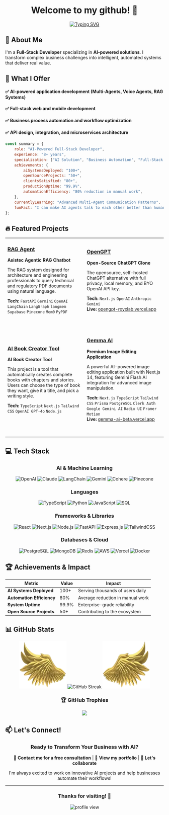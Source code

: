 <div align="center">

<h1 align="center">Welcome to my github! 👋</h1>

[![Typing SVG](https://readme-typing-svg.herokuapp.com?font=Fira+Code&weight=600&size=22&pause=1000&color=00D9FF&center=true&vCenter=true&random=false&width=600&lines=AI-Powered+Full-Stack+Developer;100%2B+Production+AI+Systems+Deployed;Multi-Agent+Systems+Expert)](https://git.io/typing-svg)

</div>

## 🚀 About Me

I'm a **Full-Stack Developer** specializing in **AI-powered solutions**. I transform complex business challenges into intelligent, automated systems that deliver real value.

## 🎯 What I Offer

#### ✅ **AI-powered application development (Multi-Agents, Voice Agents, RAG Systems)**
#### ✅ **Full-stack web and mobile development**
#### ✅ **Business process automation and workflow optimization**
#### ✅ **API design, integration, and microservices architecture**

```javascript
const summary = {
    role: "AI-Powered Full-Stack Developer",
    experience: "8+ years",
    specialization: ["AI Solution", "Business Automation", "Full-Stack Development", "API Builder"],
    achievements: {
        aiSystemsDeployed: "100+",
        openSourceProjects: "50+",
        clientsSatisfied: "80+",
        productionUptime: "99.9%",
        automationEfficiency: "80% reduction in manual work",
    },
    currentlyLearning: "Advanced Multi-Agent Communication Patterns",
    funFact: "I can make AI agents talk to each other better than humans do! 🤖"
};
```

## 🔥 Featured Projects

<table>
<tr>
<td width="50%">

### [RAG Agent](https://github.com/royxlab/RAG-agent)
**Asistec Agentic RAG Chatbot**

The RAG system designed for architecture and engineering professionals to query technical and regulatory PDF documents using natural language.

**Tech:** `FastAPI` `Germini` `OpenAI` `LangChain` `LangGraph` `langmem` `Supabase` `Pinecone` `Mem0` `PyPDF`

&nbsp;

</td>
<td width="50%">

### [OpenGPT](https://github.com/royxlab/OpenGPT)
**Open-Source ChatGPT Clone**

The opensource, self-hosted ChatGPT alternative with full privacy, local memory, and BYO OpenAI API key.

**Tech:** `Next.js` `OpenAI` `Anthropic` `Gemini`  
**Live:** [opengpt-royxlab.vercel.app](https://opengpt-royxlab.vercel.app)

&nbsp;

</td>
</tr>
<tr>
<td width="50%">

### [AI Book Creator Tool](https://github.com/royxlab/AI-Book-Creator-Tool)
**AI Book Creator Tool**

This project is a tool that automatically creates complete books with chapters and stories. Users can choose the type of book they want, give it a title, and pick a writing style.

**Tech:** `TypeScript` `Next.js` `Tailwind CSS` `OpenAI GPT-4o` `Node.js`

&nbsp;

</td>
<td width="50%">

### [Gemma AI](https://github.com/royxlab/gemma-ai)
**Premium Image Editing Application**

A powerful AI-powered image editing application built with Next.js 14, featuring Gemini Flash AI integration for advanced image manipulation.

**Tech:** `Next.js` `TypeScript` `Tailwind CSS` `Prisma` `PostgreSQL` `Clerk Auth` `Google Gemini AI` `Radix UI` `Framer Motion`  
**Live:** [gemma-ai-beta.vercel.app](https://gemma-ai-beta.vercel.app)

&nbsp;

</td>
</tr>
</table>

## 💻 Tech Stack

<div align="center">

### AI & Machine Learning
![OpenAI](https://img.shields.io/badge/OpenAI-412991?style=flat&logo=openai&logoColor=white)
![Claude](https://img.shields.io/badge/Claude-191919?style=flat&logo=anthropic&logoColor=white)
![LangChain](https://img.shields.io/badge/LangChain-121212?style=flat&logo=chainlink&logoColor=white)
![Gemini](https://img.shields.io/badge/Gemini-4285F4?style=flat&logo=google&logoColor=white)
![Cohere](https://img.shields.io/badge/Cohere-FF6B6B?style=flat&logo=cohere&logoColor=white)
![Pinecone](https://img.shields.io/badge/Pinecone-000000?style=flat&logo=pinecone&logoColor=white)

### Languages
![TypeScript](https://img.shields.io/badge/TypeScript-007ACC?style=flat&logo=typescript&logoColor=white)
![Python](https://img.shields.io/badge/Python-3776AB?style=flat&logo=python&logoColor=white)
![JavaScript](https://img.shields.io/badge/JavaScript-F7DF1E?style=flat&logo=javascript&logoColor=black)
![SQL](https://img.shields.io/badge/SQL-4479A1?style=flat&logo=mysql&logoColor=white)

### Frameworks & Libraries
![React](https://img.shields.io/badge/React-20232A?style=flat&logo=react&logoColor=61DAFB)
![Next.js](https://img.shields.io/badge/Next.js-000000?style=flat&logo=next.js&logoColor=white)
![Node.js](https://img.shields.io/badge/Node.js-43853D?style=flat&logo=node.js&logoColor=white)
![FastAPI](https://img.shields.io/badge/FastAPI-005571?style=flat&logo=fastapi&logoColor=white)
![Express.js](https://img.shields.io/badge/Express.js-404D59?style=flat&logo=express&logoColor=white)
![TailwindCSS](https://img.shields.io/badge/Tailwind-38B2AC?style=flat&logo=tailwind-css&logoColor=white)

### Databases & Cloud
![PostgreSQL](https://img.shields.io/badge/PostgreSQL-316192?style=flat&logo=postgresql&logoColor=white)
![MongoDB](https://img.shields.io/badge/MongoDB-4EA94B?style=flat&logo=mongodb&logoColor=white)
![Redis](https://img.shields.io/badge/Redis-DC382D?style=flat&logo=redis&logoColor=white)
![AWS](https://img.shields.io/badge/AWS-232F3E?style=flat&logo=amazon-aws&logoColor=white)
![Vercel](https://img.shields.io/badge/Vercel-000000?style=flat&logo=vercel&logoColor=white)
![Docker](https://img.shields.io/badge/Docker-2496ED?style=flat&logo=docker&logoColor=white)

</div>

## 🏆 Achievements & Impact

<div align="center">

| Metric | Value | Impact |
|--------|-------|--------|
| **AI Systems Deployed** | 100+ | Serving thousands of users daily |
| **Automation Efficiency** | 80% | Average reduction in manual work |
| **System Uptime** | 99.9% | Enterprise-grade reliability |
| **Open Source Projects** | 50+ | Contributing to the ecosystem |

</div>

## 📊 GitHub Stats

<div align="center">
  
<!-- ![](https://github-readme-stats.vercel.app/api?username=royxlab&theme=react&hide_border=false&include_all_commits=true&count_private=true) -->
<!-- ![](https://github-readme-streak-stats.herokuapp.com/?user=royxlab&theme=react&hide_border=false) -->

<p align="center">
  <img height="150" width="150" src="WEBP/left.webp"/>
  <img src="https://streak-stats.demolab.com/demo/?user=royxlab&theme=dark&hide_border=true" alt="GitHub Streak" />
  <img height="150" width="150" src="WEBP/right.webp"/>
</p>

<!-- ![](https://github-readme-stats.vercel.app/api/top-langs/?username=royxlab&theme=react&hide_border=false&include_all_commits=true&count_privat
e=true&layout=compact) -->

<!-- ![](https://github-readme-activity-graph.vercel.app/graph?username=royxlab&theme=react-dark&hide_border=false&area=true) -->

### 🏆 GitHub Trophies
![](https://github-profile-trophy.vercel.app/?username=royxlab&theme=discord&no-frame=false&no-bg=false&margin-w=4&column=-1)

</div>

## 📫 Let's Connect!

<div align="center">

### Ready to Transform Your Business with AI?

📧 **Contact me for a free consultation** | 💼 **View my portfolio** | 🤝 **Let's collaborate**

I'm always excited to work on innovative AI projects and help businesses automate their workflows!

</div>

---

<div align="center">

### Thanks for visiting! 👋

<img src="https://komarev.com/ghpvc/?username=unu&label=Profile%20views&color=0e75b6&style=flat" alt="profile view" />

</div>